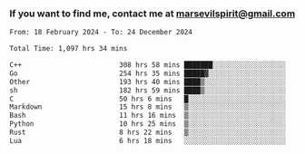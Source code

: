 ### If you want to find me, contact me at marsevilspirit@gmail.com

<!--
**marsevilspirit/marsevilspirit** is a ✨ _special_ ✨ repository because its `README.md` (this file) appears on your GitHub profile.

Here are some ideas to get you started:

- 🔭 I’m currently working on ...
- 🌱 I’m currently learning ...
- 👯 I’m looking to collaborate on ...
- 🤔 I’m looking for help with ...
- 💬 Ask me about ...
- 📫 How to reach me: ...
- 😄 Pronouns: ...
- ⚡ Fun fact: ...
-->
<!--START_SECTION:waka-->

```txt
From: 18 February 2024 - To: 24 December 2024

Total Time: 1,097 hrs 34 mins

C++                        308 hrs 58 mins ███████░░░░░░░░░░░░░░░░░░   28.15 %
Go                         254 hrs 35 mins █████▓░░░░░░░░░░░░░░░░░░░   23.20 %
Other                      193 hrs 40 mins ████▒░░░░░░░░░░░░░░░░░░░░   17.65 %
sh                         182 hrs 59 mins ████▒░░░░░░░░░░░░░░░░░░░░   16.67 %
C                          50 hrs 6 mins   █░░░░░░░░░░░░░░░░░░░░░░░░   04.56 %
Markdown                   15 hrs 8 mins   ▒░░░░░░░░░░░░░░░░░░░░░░░░   01.38 %
Bash                       11 hrs 16 mins  ▒░░░░░░░░░░░░░░░░░░░░░░░░   01.03 %
Python                     10 hrs 25 mins  ▒░░░░░░░░░░░░░░░░░░░░░░░░   00.95 %
Rust                       8 hrs 22 mins   ▒░░░░░░░░░░░░░░░░░░░░░░░░   00.76 %
Lua                        6 hrs 18 mins   ░░░░░░░░░░░░░░░░░░░░░░░░░   00.57 %
```

<!--END_SECTION:waka-->
